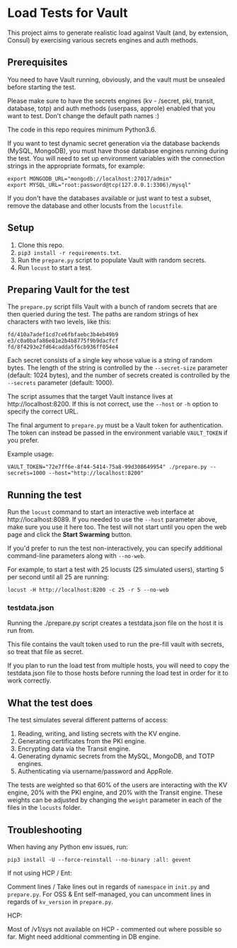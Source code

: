 Load Tests for Vault
====================

This project aims to generate realistic load against Vault (and, by extension,
Consul) by exercising various secrets engines and auth methods.

## Prerequisites

You need to have Vault running, obviously, and the vault must be unsealed before 
starting the test.

Please make sure to have the secrets engines (kv - /secret, pki, transit, database, totp) and auth methods (userpass, approle) enabled that you want to test. Don't change the default path names :)

The code in this repo requires minimum Python3.6.

If you want to test dynamic secret generation via the database backends (MySQL, 
MongoDB), you must have those database engines running during the test. You will
need to set up environment variables with the connection strings in the appropriate 
formats, for example:

    export MONGODB_URL="mongodb://localhost:27017/admin"
    export MYSQL_URL="root:password@tcp(127.0.0.1:3306)/mysql"

If you don't have the databases available or just want to test a subset, remove the database and other locusts from the
`locustfile`.

## Setup

 1. Clone this repo.
 2. `pip3 install -r requirements.txt`.
 3. Run the `prepare.py` script to populate Vault with random secrets.
 4. Run `locust` to start a test.
 
 
## Preparing Vault for the test

The `prepare.py` script fills Vault with a bunch of random secrets that are
then queried during the test. The paths are random strings of hex characters
with two levels, like this:

    fd/410a7adef1cd7ce6fbfaebc3b4eb49b9
    e3/c0a0bafa86e81e2b4b8775f9b9dacfcf
    fd/8f4293e2fd64cadda5f6cb936ff054e4
    
Each secret consists of a single key whose value is a string of random bytes.
The length of the string is controlled by the `--secret-size` parameter 
(default: 1024 bytes), and the number of secrets created is controlled by the
`--secrets` parameter (default: 1000).

The script assumes that the target Vault instance lives at 
http://localhost:8200. If this is not correct, use the `--host` or `-h` option
to specify the correct URL.  

The final argument to `prepare.py` must be a Vault token for authentication.
The token can instead be passed in the environment variable `VAULT_TOKEN` if you 
prefer.

Example usage:

    VAULT_TOKEN="72e7ff6e-8f44-5414-75a8-99d308649954" ./prepare.py --secrets=1000 --host="http://localhost:8200"


## Running the test

Run the `locust` command to start an interactive web interface at 
http://localhost:8089. If you needed to use the `--host` parameter above, 
make sure you use it here too. The test will not start until you open the
web page and click the **Start Swarming** button.

If you'd prefer to run the test non-interactively, you can specify additional
command-line parameters along with `--no-web`.

For example, to start a test with 25 locusts (25 simulated users), starting 5
per second until all 25 are running:

    locust -H http://localhost:8200 -c 25 -r 5 --no-web

### testdata.json

Running the ./prepare.py script creates a testdata.json file on the host it is run from.

This file contains the vault token used to run the pre-fill vault with secrets, so treat that file as secret.

If you plan to run the load test from multiple hosts, you will need to copy the testdata.json file to those hosts
before running the load test in order for it to work correctly. 


## What the test does

The test simulates several different patterns of access:

 1. Reading, writing, and listing secrets with the KV engine.
 2. Generating certificates from the PKI engine.
 3. Encrypting data via the Transit engine.
 4. Generating dynamic secrets from the MySQL, MongoDB, and TOTP engines.
 5. Authenticating via username/password and AppRole.
 
The tests are weighted so that 60% of the users are interacting with the KV
engine, 20% with the PKI engine, and 20% with the Transit engine. These weights
can be adjusted by changing the `weight` parameter in each of the files in
the `locusts` folder.

## Troubleshooting

When having any Python env issues, run:

    pip3 install -U --force-reinstall --no-binary :all: gevent

If not using HCP / Ent:

Comment lines / Take lines out in regards of `namespace` in `init.py` and `prepare.py`.
For OSS & Ent self-managed, you can uncomment lines in regards of `kv_version` in `prepare.py`.

HCP:

Most of /v1/sys not available on HCP - commented out where possible so far. Might need additional commenting in DB engine.